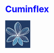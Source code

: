 <h1 style="color:blue;">Cuminflex</h1>
<img src="https://github.com/Uygur-code/cuminflex/blob/main/cuminflex_logo.jpg" width=80/>
